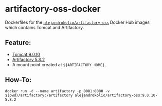 # artifactory-oss-docker

Dockerfiles for the [`alejandrokolio/artifactory-oss`](https://hub.docker.com/u/alejandrokolio/artifactory-oss/)
Docker Hub images which contains Tomcat and Artifactory.

## Feature:

- [Tomcat:9.0.10](https://hub.docker.com/_/tomcat/)
- [Artifactory 5.8.2](https://bintray.com/jfrog/artifactory/jfrog-artifactory-oss-zip)
- A mount point created at `${ARTIFACTORY_HOME}`.

## How-To:
```
docker run -d --name artifactory -p 8081:8080 -v $(pwd)/artifactory:/artifactory alejandrokolio/artifactory-oss:9.0.10-5.8.2
```
